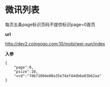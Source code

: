 # 微讯列表 #
每页五条page标识页码不提供标识page=0首页

**url**

http://dev2.coingogo.com:10/mobi/wei-xun/index

**入参**

	{
		"page":0,
		"psize":10,
		"vcd":"7db71004e00a35e74ef44db6a83b62aa"
	}